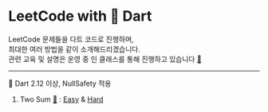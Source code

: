 # LeetCode with 🎯 Dart

LeetCode 문제들을 다트 코드로 진행하며, <br/>
최대한 여러 방법을 같이 소개해드리겠습니다. <br/>
관련 교육 및 설명은 운영 중 인 클래스를 통해 진행하고 있습니다 [🔗](https://taling.me/Talent/Detail/10726) <br/>

-----

🎯 Dart 2.12 이상, NullSafety 적용

1. Two Sum [🔗](https://leetcode.com/problems/two-sum/) : 
[Easy](https://github.com/doyle-flutter/LeetCodeWithDart/blob/main/01TwoSum/easy/main.dart) 
& [Hard](https://github.com/doyle-flutter/LeetCodeWithDart/blob/main/01TwoSum/hard/main.dart)


